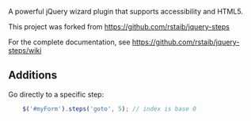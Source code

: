 
A powerful jQuery wizard plugin that supports accessibility and HTML5.

This project was forked from https://github.com/rstaib/jquery-steps

For the complete documentation, see https://github.com/rstaib/jquery-steps/wiki

## Additions

Go directly to a specific step:

```javascript
    $('#myForm').steps('goto', 5); // index is base 0
```


